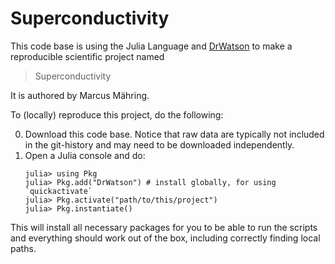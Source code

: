 # Superconductivity

This code base is using the Julia Language and [DrWatson](https://juliadynamics.github.io/DrWatson.jl/stable/)
to make a reproducible scientific project named
> Superconductivity

It is authored by Marcus Mähring.

To (locally) reproduce this project, do the following:

0. Download this code base. Notice that raw data are typically not included in the
   git-history and may need to be downloaded independently.
1. Open a Julia console and do:
   ```
   julia> using Pkg
   julia> Pkg.add("DrWatson") # install globally, for using `quickactivate`
   julia> Pkg.activate("path/to/this/project")
   julia> Pkg.instantiate()
   ```

This will install all necessary packages for you to be able to run the scripts and
everything should work out of the box, including correctly finding local paths.

